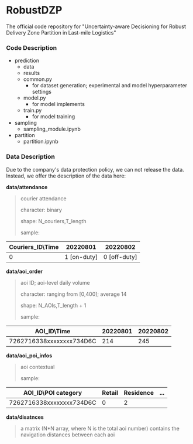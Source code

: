 # RobustDZP
The official code repository for "Uncertainty-aware Decisioning for Robust Delivery Zone Partition in Last-mile Logistics"

### Code Description

- prediction
  - data
  - results 
  - common.py
    - for dataset generation; experimental and model hyperparameter settings 
  - model.py
    - for model implements
  - train.py
    - for model training
- sampling
  - sampling_module.ipynb
- partition
  - partition.ipynb 


### Data Description
Due to the company's data protection policy, we can not release the data. Instead, we offer the description of the data here:

**data/attendance**
> courier attendance
> 
> character: binary
> 
> shape: N_couriers,T_length
>
> sample:

| Couriers_ID\Time | 20220801 | 20220802 |
|------------------------------------------|----------|----------|
| 0 | 1 [on-duty]     | 0  [off-duty]    |

**data/aoi_order**
> aoi ID; aoi-level daily volume
> 
> character: ranging from [0,400];  average 14
> 
> shape: N_AOIs,T_length + 1
>
> sample: 

| AOI_ID\Time | 20220801 | 20220802 |
|------------------------------------------|----------|----------|
| 7262716338xxxxxxxx734D6C | 214      | 245      |

**data/aoi_poi_infos**
> aoi contextual
>
> sample:

| AOI_ID\POI category | Retail | Residence | ...| 
|------------------------------------------|----------|----------|----------|
| 7262716338xxxxxxxx734D6C | 0      | 2      | |

**data/disatnces**
> a matrix (N*N array, where N is the total aoi number) contains the navigation distances between each aoi
